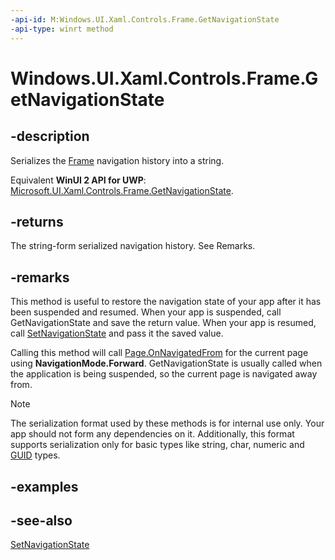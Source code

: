 ```yaml
---
-api-id: M:Windows.UI.Xaml.Controls.Frame.GetNavigationState
-api-type: winrt method
---
```


<!-- Method syntax
public string GetNavigationState()
-->

# Windows.UI.Xaml.Controls.Frame.GetNavigationState

## -description
Serializes the [Frame](frame.md) navigation history into a string.

Equivalent **WinUI 2 API for UWP**: [Microsoft.UI.Xaml.Controls.Frame.GetNavigationState](/windows/winui/api/microsoft.ui.xaml.controls.frame.getnavigationstate).

## -returns
The string-form serialized navigation history. See Remarks.

## -remarks
This method is useful to restore the navigation state of your app after it has been suspended and resumed. When your app is suspended, call GetNavigationState and save the return value. When your app is resumed, call [SetNavigationState](/uwp/api/windows.ui.xaml.controls.frame.setnavigationstate) and pass it the saved value.

Calling this method will call [Page.OnNavigatedFrom](page_onnavigatedfrom_1389759661.md) for the current page using **NavigationMode.Forward**. GetNavigationState is usually called when the application is being suspended, so the current page is navigated away from.



> [!NOTE]
> The serialization format used by these methods is for internal use only. Your app should not form any dependencies on it. Additionally, this format supports serialization only for basic types like string, char, numeric and [GUID](/windows/win32/api/guiddef/ns-guiddef-guid) types.

## -examples

## -see-also
[SetNavigationState](/uwp/api/windows.ui.xaml.controls.frame.setnavigationstate)
